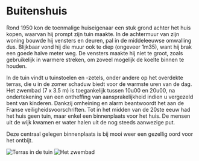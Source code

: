 # Buitenshuis

Rond 1950 kon de toenmalige huiseigenaar een stuk grond achter het huis kopen, waarvan hij prompt zijn tuin maakte. In de achtermuur van zijn woning bouwde hij vensters en deuren, pal in de middeleeuwse omwalling dus. Blijkbaar vond hij die muur ook te diep (ongeveer 1m35), want hij brak een goede halve meter weg.  De vensters maakte hij niet te groot, zoals gebruikelijk in warmere streken, om zoveel mogelijk de koelte binnen te houden. 

In de tuin vindt u tuinstoelen en -zetels, onder andere op het overdekte terras, die u in de zomer schaduw biedt voor de warmste uren van de dag. 
Het zwembad (7 x 3.5 m) is toegankelijk tussen 10u00 en 20u00, na ondertekening van een ontheffing van aansprakelijkheid indien u vergezeld bent van kinderen. Dankzij omheining en alarm beantwoordt het aan de Franse veiligheidsvoorschriften.
Tot in het midden van de 20ste eeuw had het huis geen tuin, maar enkel een binnenplaats voor het huis. De mensen uit de wijk kwamen er water halen uit de nog steeds aanwezige put.

Deze centraal gelegen binnenplaats is bij mooi weer een gezellig oord voor het ontbijt. 

![Terras in de tuin](/images/exterieur.jpg)
![Het zwembad](/images/exterieur-detail.jpg)